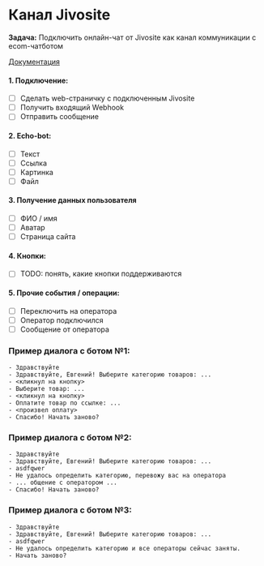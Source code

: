 # Канал Jivosite

**Задача:**
Подключить онлайн-чат от Jivosite как канал коммуникации с ecom-чатботом

[Документация](https://www.jivo.ru/help/api/bot-api.html)

#### 1. Подключение:

- [ ] Сделать web-страничку с подключенным Jivosite
- [ ] Получить входящий Webhook
- [ ] Отправить сообщение

#### 2. Echo-bot:

- [ ] Текст
- [ ] Ссылка
- [ ] Картинка
- [ ] Файл

#### 3. Получение данных пользователя

- [ ] ФИО / имя
- [ ] Аватар
- [ ] Страница сайта

#### 4. Кнопки:

- [ ] TODO: понять, какие кнопки поддерживаются

#### 5. Прочие события / операции:

- [ ] Переключить на оператора
- [ ] Оператор подключился
- [ ] Сообщение от оператора

### Пример диалога с ботом №1:

```
- Здравствуйте
- Здравствуйте, Евгений! Выберите категорию товаров: ...
- <кликнул на кнопку>
- Выберите товар: ...
- <кликнул на кнопку>
- Оплатите товар по ссылке: ...
- <произвел оплату>
- Спасибо! Начать заново?
```

### Пример диалога с ботом №2:

```
- Здравствуйте
- Здравствуйте, Евгений! Выберите категорию товаров: ...
- asdfqwer
- Не удалось определить категорию, перевожу вас на оператора
- ... общение с оператором ...
- Спасибо! Начать заново?
```

### Пример диалога с ботом №3:

```
- Здравствуйте
- Здравствуйте, Евгений! Выберите категорию товаров: ...
- asdfqwer
- Не удалось определить категорию и все операторы сейчас заняты.
- Начать заново?
```
